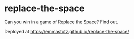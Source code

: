 # replace-the-space
Can you win in a game of Replace the Space? Find out.

Deployed at https://emmastotz.github.io/replace-the-space/
